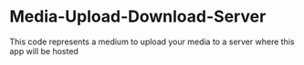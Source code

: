 # Media-Upload-Download-Server
This code represents a medium to upload your  media to a server where this app will be hosted
